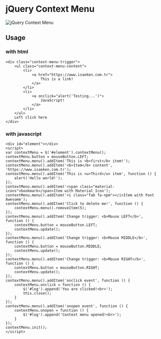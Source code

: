 # jQuery Context Menu
![jQuery Context Menu](https://i.imgyukle.com/2020/05/11/reOHzy.png)

## Usage

### with html

    <div class="context-menu-trigger">  
	    <ul class="context-menu-content">  
	        <li>  
	            <a href="https://www.isaeken.com.tr">  
	                This is a link!  
	            </a>  
	        </li>  
	        <li>  
	            <a onclick="alert('Testing...')">  
	                JavaScript!  
	            </a>  
	        </li>  
	    </ul>  
	    Left click here  
    </div>

### with javascript

  

    <div id="element"></div>
    <script>
    var contextMenu = $('#element').contextMenu();
    contextMenu.button = mouseButton.LEFT;
    contextMenu.menu().addItem('This is <b>first</b> item!');
    contextMenu.menu().addItem('<b>Item</b> content', 'https://www.isaeken.com.tr');
    contextMenu.menu().addItem('This is <u>Third</u> item', function () {  
	    alert('Hello world!');  
	});
	contextMenu.menu().addItem('<span class="material-icons">bookmark</span>Item with Material Icon');
	contextMenu.menu().addItem('<i class="fab fa-npm"></i>Item with Font Awesome');
	contextMenu.menu().addItem('Click to delete me!', function () {  
	    contextMenu.menu().removeItem(5);
    });
    contextMenu.menu().addItem('Change trigger: <b>Mouse LEFT</b>', function () {  
	    contextMenu.button = mouseButton.LEFT;  
	    contextMenu.update();  
	});
	contextMenu.menu().addItem('Change trigger: <b>Mouse MIDDLE</b>', function () {  
	    contextMenu.button = mouseButton.MIDDLE;  
	    contextMenu.update();  
	});  
	contextMenu.menu().addItem('Change trigger: <b>Mouse RIGHT</b>', function () {  
	    contextMenu.button = mouseButton.RIGHT;  
	    contextMenu.update();  
	});
	contextMenu.menu().addItem('onclick event', function () {  
	    contextMenu.onclick = function () {  
	        $('#log').append('You are clicked!<br>');  
	        this.close();  
	    }
	});
	contextMenu.menu().addItem('onopen event', function () {  
	    contextMenu.onopen = function () {  
	        $('#log').append('Context menu opened!<br>');  
	    }  
	});
	contextMenu.init();
    </script>
